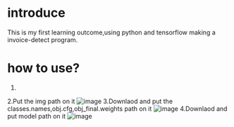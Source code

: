 # introduce
This is my first learning outcome,using python and tensorflow making a invoice-detect program.
# how to use?
1.
2.Put the img path on it
![image](https://user-images.githubusercontent.com/80931202/134767012-5a7c78cd-f429-4209-9375-9687cc338efc.png)
3.Downlaod and put the classes.names,obj.cfg,obj_final.weights path on it
![image](https://user-images.githubusercontent.com/80931202/134766981-b5668e9b-8f8e-488b-bb53-880c2e71b37e.png)
4.Downlaod and put model path on it
![image](https://user-images.githubusercontent.com/80931202/134767041-7f99ade1-86c3-478f-92dc-773be9717068.png)

